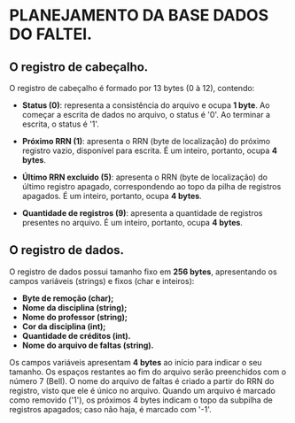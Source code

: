 # PLANEJAMENTO DA BASE DADOS DO FALTEI.

## O registro de cabeçalho.

O registro de cabeçalho é formado por 13 bytes (0 à 12), contendo:
* **Status (0)**: representa a consistência do arquivo e ocupa **1 byte**. Ao começar a escrita de dados no arquivo, o status é '0'. Ao terminar a escrita, o status é '1'.

* **Próximo RRN (1)**: apresenta o RRN (byte de localização) do próximo registro vazio, disponível para escrita. É um inteiro, portanto, ocupa **4 bytes**.

* **Último RRN excluido (5)**: apresenta o RRN (byte de localização) do último registro apagado, correspondendo ao topo da pilha de registros apagados. É um inteiro, portanto, ocupa **4 bytes**.

* **Quantidade de registros (9)**: apresenta a quantidade de registros presentes no arquivo. É um inteiro, portanto, ocupa **4 bytes**.

## O registro de dados.

O registro de dados possui tamanho fixo em **256 bytes**, apresentando os campos variáveis (strings) e fixos (char e inteiros):

* **Byte de remoção (char);**
* **Nome da disciplina (string);**
* **Nome do professor (string);**
* **Cor da disciplina (int);**
* **Quantidade de créditos (int).** 
* **Nome do arquivo de faltas (string).**

Os campos variáveis apresentam **4 bytes** ao início para indicar o seu tamanho. Os espaços restantes ao fim do arquivo serão preenchidos com o número 7 (Bell). O nome do arquivo de faltas é criado a partir do RRN do registro, visto que ele é único no arquivo. Quando um arquivo é marcado como removido ('1'), os próximos 4 bytes indicam o topo da subpilha de registros apagados; caso não haja, é marcado com '-1'.
